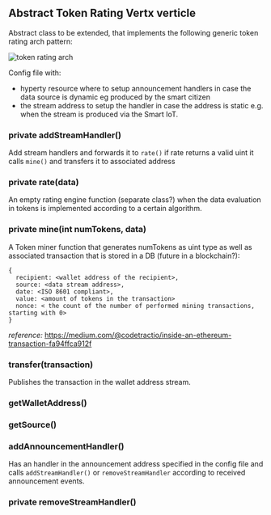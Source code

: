 ## Abstract Token Rating Vertx verticle

Abstract class to be extended, that implements the following generic token rating arch pattern:

![token rating arch](token_mining.png)

Config file with:

* hyperty resource where to setup announcement handlers in case the data source is dynamic eg produced by the smart citizen
* the stream address to setup the handler in case the address is static e.g. when the stream is produced via the Smart IoT.

### private addStreamHandler()

Add stream handlers and forwards it to `rate()` if rate returns a valid uint it calls `mine()` and transfers it to associated address


### private rate(data)

An empty rating engine function (separate class?) when the data evaluation in tokens is implemented according to a certain algorithm.

### private mine(int numTokens, data)

A Token miner function that generates numTokens as uint type as well as associated transaction that is stored in a DB (future in a blockchain?):

```
{
  recipient: <wallet address of the recipient>,
  source: <data stream address>,
  date: <ISO 8601 compliant>,
  value: <amount of tokens in the transaction>
  nonce: < the count of the number of performed mining transactions, starting with 0>
}
```

*reference:* https://medium.com/@codetractio/inside-an-ethereum-transaction-fa94ffca912f

### transfer(transaction)

Publishes the transaction in the wallet address stream.

### getWalletAddress()

### getSource()

### addAnnouncementHandler()

Has an handler in the announcement address specified in the config file and calls `addStreamHandler()` or `removeStreamHandler` according to received announcement events.

### private removeStreamHandler()
